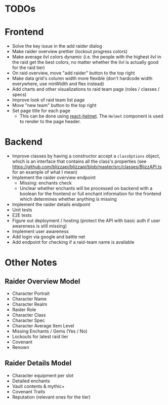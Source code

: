 # TODOs

# Frontend

- Solve the key issue in the add raider dialog
- Make raider overview prettier (lockout progress colors)
- Make average ilvl colors dynamic (i.e. the people with the highest ilvl in the raid get the best colors, no matter whether the ilvl is actually good for the raid tier)
- On raid overview, move "add raider" button to the top right
- Make data grid's column width more flexible (don't hardcode width everywhere, use minWidth and flex instead)
- Add charts and other visualizations to raid team page (roles / classes / specs)
- Improve look of raid team list page
- Move "new team" button to the top right
- Set page title for each page
    - This can be done using [react-helmet](https://github.com/nfl/react-helmet). The `Helmet` component is used to render to the page header.

# Backend

- Improve classes by having a constructor accept a `classOptions` object, which is an interface that contains all the class's properties (see https://github.com/blizzapi/blizzapi/blob/master/src/classes/BlizzAPI.ts for an example of what I mean)
- Implement the raider overview endpoint
    - Missing: enchants check
    - Unclear whether enchants will be processed on backend with a boolean for the frontend or full enchant information for the frontend which determines whether anything is missing
- Implement the raider details endpoint
- Unit tests
- E2E tests
- Figure out deployment / hosting (protect the API with basic auth if user awareness is still missing)
- Implement user awareness
- Add login via google and battle net
- Add endpoint for checking if a raid-team name is available

# Other Notes

## Raider Overview Model

- Character Portrait
- Character Name
- Character Realm
- Raider Role
- Character Class
- Character Spec
- Character Average Item Level
- Missing Enchants / Gems (Yes / No)
- Lockouts for latest raid tier
- Covenant
- Renown

## Raider Details Model

- Character equipment per slot
- Detailed enchants
- Vault contents & mythic+
- Covenant Traits
- Reputation (relevant ones for the tier)